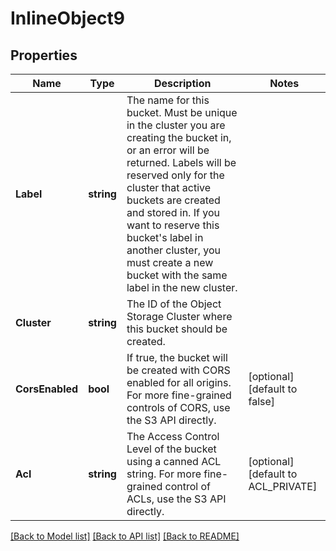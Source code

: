 # InlineObject9

## Properties

Name | Type | Description | Notes
------------ | ------------- | ------------- | -------------
**Label** | **string** | The name for this bucket. Must be unique in the cluster you are creating the bucket in, or an error will be returned. Labels will be reserved only for the cluster that active buckets are created and stored in. If you want to reserve this bucket&#39;s label in another cluster, you must create a new bucket with the same label in the new cluster.  | 
**Cluster** | **string** | The ID of the Object Storage Cluster where this bucket should be created.  | 
**CorsEnabled** | **bool** | If true, the bucket will be created with CORS enabled for all origins. For more fine-grained controls of CORS, use the S3 API directly.  | [optional] [default to false]
**Acl** | **string** | The Access Control Level of the bucket using a canned ACL string. For more fine-grained control of ACLs, use the S3 API directly.  | [optional] [default to ACL_PRIVATE]

[[Back to Model list]](../README.md#documentation-for-models) [[Back to API list]](../README.md#documentation-for-api-endpoints) [[Back to README]](../README.md)



